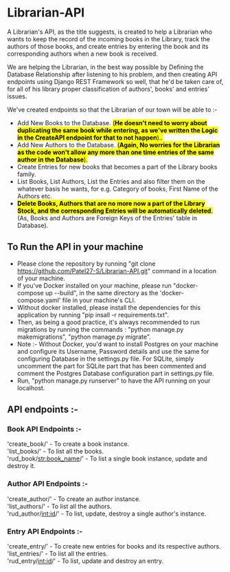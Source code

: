 # Librarian-API

A Librarian's API, as the title suggests, is created to help a Librarian who wants to keep the record of the incoming books in the Library, track the authors of those books, and create entries by entering the book and its corresponding authors when a new book is received.

We are helping the Librarian, in the best way possible by Defining the Database Relationship after listening to his problem, and then creating API endpoints using Django REST Framework so well, that he'd be taken care of, for all of his library proper classification of authors', books' and entries' issues.

We've created endpoints so that the Librarian of our town will be able to :-

- Add New Books to the Database. <mark>(**He doesn't need to worry about duplicating the same book while entering, as we've written the Logic in the CreateAPI endpoint for that to not happen**)..</mark>
- Add New Authors to the Database. <mark>(**Again, No worries for the Librarian as the code won't allow any more than one time entries of the same author in the Database**).</mark>
- Create Entries for new books that becomes a part of the Library books family.
- List Books, List Authors, List the Entries and also filter them on the whatever basis he wants, for e.g. Category of books, First Name of the Authors etc.
- <mark>**Delete Books, Authors that are no more now a part of the Library Stock, and the corresponding Entries will be automatically deleted**.</mark> (As, Books and Authors are Foreign Keys of the Entries' table in Database).

## To Run the API in your machine 

- Please clone the repository by running "git clone https://github.com/Patel27-S/Librarian-API.git" command in a location of your machine.
- If you've Docker installed on your machine, please run "docker-compose up --build", in the same directory as the 'docker-compose.yaml' file in your machine's CLI.
- Without docker installed, please install the dependencies for this application by running "pip insall -r requirements.txt".
- Then, as being a good practice, it's always recommended to run migrations by running the commands : "python manage.py makemigrations", "python manage.py migrate".
- Note :- Without Docker, you'd want to install Postgres on your machine and configure its Username, Password details and use the same for configuring Database in the settings.py file. For SQLite, simply uncomment the part for SQLite part that has been commented and comment the Postgres Database configuration part in settings.py file.
- Run, "python manage.py runserver" to have the API running on your localhost.


## API endpoints :-

### Book API Endpoints :-
'create_book/' - To create a book instance. <br>
'list_books/' - To list all the books. <br>
'rud_book/<str:book_name>/' - To list a single book instance, update and destroy it.

### Author API Endpoints :-
'create_author/' - To create an author instance. <br>
'list_authors/' - To list all the authors. <br>
'rud_author/<int:id>/' - To list, update, destroy a single author's instance.

### Entry API Endpoints :-
'create_entry/' - To create new entries for books and its respective authors. <br>
'list_entries/' - To list all the entries. <br>
'rud_entry/<int:id>/' - To list, update and destroy an entry.


